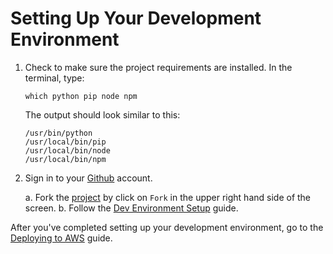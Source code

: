 # Setting Up Your Development Environment

1. Check to make sure the project requirements are installed. In the terminal, type:

    ```
    which python pip node npm
    ```

    The output should look similar to this:

    ```
    /usr/bin/python
    /usr/local/bin/pip
    /usr/local/bin/node
    /usr/local/bin/npm
    ```

2. Sign in to your [Github](https://github.com/) account.

    a. Fork the [project](https://github.com/stormpython/insightfl) by click on `Fork` in the upper right hand side of
    the screen.
    b. Follow the [Dev Environment Setup](https://github.com/stormpython/insightfl#dev-environment-setup-) guide.

After you've completed setting up your development environment, go to the [Deploying to AWS]() guide.
